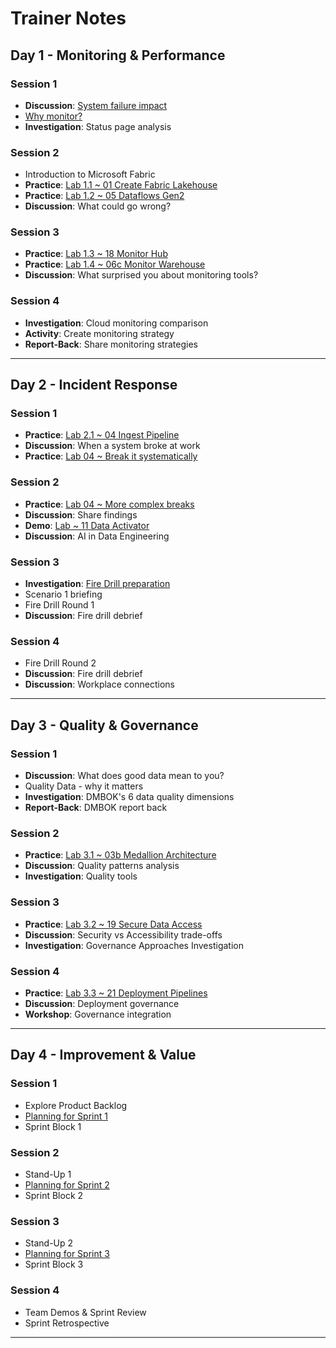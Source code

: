 # Trainer Notes
## Day 1 - Monitoring & Performance

### Session 1

- **Discussion**: [System failure impact](day1/system-failure.md)
- [Why monitor?](day1/why-monitor.md)
- **Investigation**: Status page analysis

### Session 2

- Introduction to Microsoft Fabric
- **Practice**: [Lab 1.1 ~ 01 Create Fabric Lakehouse](labs/01-lakehouse.md)
- **Practice**: [Lab 1.2 ~ 05 Dataflows Gen2](labs/05-dataflows-gen2.md)
- **Discussion**: What could go wrong?

### Session 3

- **Practice**: [Lab 1.3 ~ 18 Monitor Hub](labs/18-monitor-hub.md)
- **Practice**: [Lab 1.4 ~ 06c Monitor Warehouse](labs/06c-monitor-data-warehouse.md)
- **Discussion**: What surprised you about monitoring tools?

### Session 4

- **Investigation**: Cloud monitoring comparison
- **Activity**: Create monitoring strategy
- **Report-Back**: Share monitoring strategies

---

## Day 2 - Incident Response

### Session 1

- **Practice**: [Lab 2.1 ~ 04 Ingest Pipeline](labs/04-ingest-pipeline.md)
- **Discussion**: When a system broke at work
- **Practice**: [Lab 04 ~ Break it systematically](day2/breaking-things.md)

### Session 2

- **Practice**: [Lab 04 ~ More complex breaks](day2/complex-breaking.md)
- **Discussion**: Share findings
- **Demo**: [Lab ~ 11 Data Activator](labs/11-data-activator.md)
- **Discussion**: AI in Data Engineering

### Session 3

- **Investigation**: [Fire Drill preparation](day2/incident-response-prep.md)
- Scenario 1 briefing
- Fire Drill Round 1
- **Discussion**: Fire drill debrief

### Session 4

- Fire Drill Round 2
- **Discussion**: Fire drill debrief
- **Discussion**: Workplace connections

---

## Day 3 - Quality & Governance

### Session 1

- **Discussion**: What does good data mean to you?
- Quality Data - why it matters
- **Investigation**: DMBOK's 6 data quality dimensions
- **Report-Back**: DMBOK report back

### Session 2

- **Practice**: [Lab 3.1 ~ 03b Medallion Architecture](labs/03b-medallion-lakehouse.md)
- **Discussion**: Quality patterns analysis
- **Investigation**: Quality tools

### Session 3

- **Practice**: [Lab 3.2 ~ 19 Secure Data Access](labs/19-secure-data-access.md)
- **Discussion**: Security vs Accessibility trade-offs
- **Investigation**: Governance Approaches Investigation

### Session 4

- **Practice**: [Lab 3.3 ~ 21 Deployment Pipelines](labs/21-deployment-pipelines.md)
- **Discussion**: Deployment governance
- **Workshop**: Governance integration

---

## Day 4 - Improvement & Value

### Session 1

- Explore Product Backlog
- [Planning for Sprint 1](day4/sprint1.md)
- Sprint Block 1

### Session 2

- Stand-Up 1
- [Planning for Sprint 2](day4/sprint2.md)
- Sprint Block 2

### Session 3

- Stand-Up 2
- [Planning for Sprint 3](day4/sprint3.md)
- Sprint Block 3

### Session 4

- Team Demos & Sprint Review
- Sprint Retrospective

---


